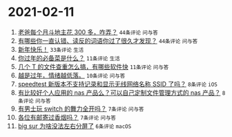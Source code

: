 # 2021-02-11

1. [老爸每个月斗地主花 300 多，咋弄？](https://www.v2ex.com/t/752903) `44条评论` `问与答`
1. [有哪些你一直认错、读反的词语你过了很久才发现？](https://www.v2ex.com/t/752905) `44条评论` `问与答`
1. [新年快乐！](https://www.v2ex.com/t/752906) `33条评论` `生活`
1. [你过年的必备菜是什么？](https://www.v2ex.com/t/752922) `11条评论` `生活`
1. [几个 T 的文件查重怎么搞，有哪些软件快](https://www.v2ex.com/t/752915) `11条评论` `问与答`
1. [越是过年，情绪越低落。](https://www.v2ex.com/t/752911) `10条评论` `问与答`
1. [speedtest 新版本不支持记录和显示无线网络名称 SSID 了吗？](https://www.v2ex.com/t/752902) `8条评论` `iOS`
1. [有比较好个人应用的 nas 产品么？可以自己定制文件管理方式的 nas 产品？](https://www.v2ex.com/t/752901) `8条评论` `问与答`
1. [有男士玩 switch 的舞力全开吗？](https://www.v2ex.com/t/752919) `7条评论` `问与答`
1. [各位有邮寄过香烟吗？](https://www.v2ex.com/t/752912) `7条评论` `问与答`
1. [big sur 为啥没法左右分屏了](https://www.v2ex.com/t/752910) `6条评论` `macOS`
